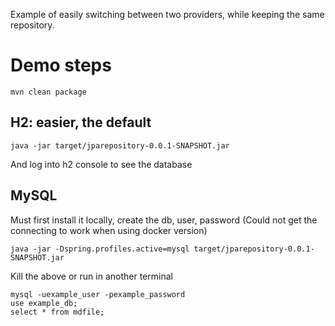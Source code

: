 Example of easily switching between two providers,
while keeping the same repository.

# Demo steps
```
mvn clean package
```

## H2: easier, the default

```
java -jar target/jparepository-0.0.1-SNAPSHOT.jar
```

And log into h2 console to see the database

## MySQL
Must first install it locally, create the db, user, password
(Could not get the connecting to work when using docker version)

```
java -jar -Dspring.profiles.active=mysql target/jparepository-0.0.1-SNAPSHOT.jar 
```
Kill the above or run in another terminal
```
mysql -uexample_user -pexample_password
use example_db;
select * from mdfile;
```

